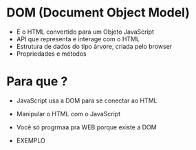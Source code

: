 # DOM (Document Object Model)

* É o HTML convertido para um Objeto JavaScript
* API que representa e interage com o HTML
* Estrutura de dados do tipo árvore, criada pelo browser
* Propriedades e métodos

# Para que ?
* JavaScript usa a DOM para se conectar ao HTML
* Manipular o HTML com o JavaScript
* Você só progrmaa pra WEB porque existe a DOM

* EXEMPLO